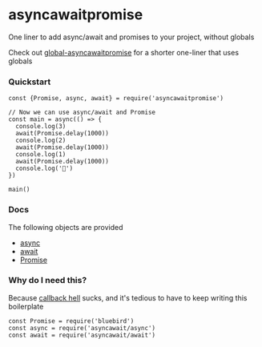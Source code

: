# asyncawaitpromise

One liner to add async/await and promises to your project, without globals

Check out [global-asyncawaitpromise](https://npmjs.com/package/global-asyncawaitpromise)
for a shorter one-liner that uses globals

### Quickstart

    const {Promise, async, await} = require('asyncawaitpromise')

    // Now we can use async/await and Promise
    const main = async(() => {
      console.log(3)
      await(Promise.delay(1000))
      console.log(2)
      await(Promise.delay(1000))
      console.log(1)
      await(Promise.delay(1000))
      console.log('🚀')
    })

    main()

### Docs

The following objects are provided

- [async](https://github.com/yortus/asyncawait)
- [await](https://github.com/yortus/asyncawait)
- [Promise](https://github.com/petkaantonov/bluebird)

### Why do I need this?

Because [callback hell](http://callbackhell.com) sucks, and it's
tedious to have to keep writing this boilerplate

    const Promise = require('bluebird')
    const async = require('asyncawait/async')
    const await = require('asyncawait/await')
